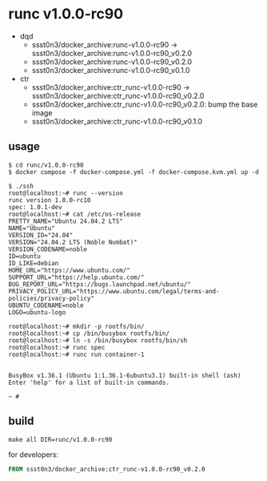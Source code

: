 # runc v1.0.0-rc90

* dqd
    * ssst0n3/docker_archive:runc-v1.0.0-rc90 -> ssst0n3/docker_archive:runc-v1.0.0-rc90_v0.2.0
    * ssst0n3/docker_archive:runc-v1.0.0-rc90_v0.2.0
    * ssst0n3/docker_archive:runc-v1.0.0-rc90_v0.1.0
* ctr
    * ssst0n3/docker_archive:ctr_runc-v1.0.0-rc90 -> ssst0n3/docker_archive:ctr_runc-v1.0.0-rc90_v0.2.0
    * ssst0n3/docker_archive:ctr_runc-v1.0.0-rc90_v0.2.0: bump the base image
    * ssst0n3/docker_archive:ctr_runc-v1.0.0-rc90_v0.1.0

## usage

```shell
$ cd runc/v1.0.0-rc90
$ docker compose -f docker-compose.yml -f docker-compose.kvm.yml up -d
```

```shell
$ ./ssh
root@localhost:~# runc --version
runc version 1.0.0-rc10
spec: 1.0.1-dev
root@localhost:~# cat /etc/os-release 
PRETTY_NAME="Ubuntu 24.04.2 LTS"
NAME="Ubuntu"
VERSION_ID="24.04"
VERSION="24.04.2 LTS (Noble Numbat)"
VERSION_CODENAME=noble
ID=ubuntu
ID_LIKE=debian
HOME_URL="https://www.ubuntu.com/"
SUPPORT_URL="https://help.ubuntu.com/"
BUG_REPORT_URL="https://bugs.launchpad.net/ubuntu/"
PRIVACY_POLICY_URL="https://www.ubuntu.com/legal/terms-and-policies/privacy-policy"
UBUNTU_CODENAME=noble
LOGO=ubuntu-logo
```

```shell
root@localhost:~# mkdir -p rootfs/bin/
root@localhost:~# cp /bin/busybox rootfs/bin/
root@localhost:~# ln -s /bin/busybox rootfs/bin/sh
root@localhost:~# runc spec
root@localhost:~# runc run container-1


BusyBox v1.36.1 (Ubuntu 1:1.36.1-6ubuntu3.1) built-in shell (ash)
Enter 'help' for a list of built-in commands.

~ # 
```

## build

```shell
make all DIR=runc/v1.0.0-rc90
```

for developers:

```dockerfile
FROM ssst0n3/docker_archive:ctr_runc-v1.0.0-rc90_v0.2.0
```
